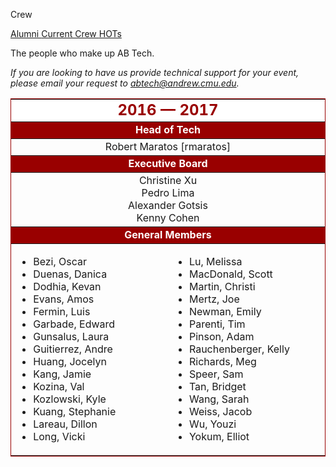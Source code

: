 Crew
<div class = "title-header">
  <p class="text-justify"> 
  <a href="/alumni"> Alumni </a> 
   <a href="/crew" class="current"> Current Crew </a>
    <a href="/hots"> HOTs </a> 
  </p>
</div>

The people who make up AB Tech.


<em>If you are looking to have us provide technical support for your
  event, please email your request to <a
      href="&#109;&#x61;&#x69;&#x6c;&#116;&#111;&#x3a;&#x61;&#98;&#116;&#x65;&#99;&#104;&#x40;&#x61;&#x6e;&#100;&#x72;&#101;&#x77;&#46;&#x63;&#109;&#x75;&#x2e;&#101;&#100;&#117;">
    &#x61;&#98;&#116;&#x65;&#99;&#104;&#x40;&#x61;&#x6e;&#100;&#x72;&#101;&#x77;&#46;&#x63;&#109;&#x75;&#x2e;&#101;&#100;&#117;</a>.</em>

<table border="1" rules="rows" cellpadding="4" bordercolor="#990000">
  <tr>
    <td colspan="2" align="center" bgcolor="#FFFFFF" width="500"><FONT
        color="#990000" size="5"><b>2016 &mdash; 2017</b></FONT></td>
  </tr>

  <tr>
    <td colspan="2" align="center" bgcolor="#990000" width="500"><FONT
        color="#FFFFFF"><b>Head of Tech</b></FONT></td>
  </tr>

  <tr>
    <td colspan="2" align="center">Robert Maratos [rmaratos]</td>
  </tr>

  <tr>
    <td colspan="2" align="center" bgcolor="#990000" width="500"><FONT
        color="#FFFFFF"><b>Executive Board</b></FONT></td>
  </tr>

  <tr>
    <td colspan="2" align="center">
      Christine Xu<br>
      Pedro Lima<br>
      Alexander Gotsis<br>
      Kenny Cohen<br>
    </td>
  </tr>

  <tr>
    <td colspan="2" align="center" bgcolor="#990000" width="500"><FONT
        color="#FFFFFF"><b>General Members</b></FONT></td>
  </tr>

  <tr>
    <td width="230" valign="top">
      <ul>
        <li>Bezi, Oscar
        <li>Duenas, Danica
        <li>Dodhia, Kevan
        <li>Evans, Amos
        <li>Fermin, Luis
        <li>Garbade, Edward
        <li>Gunsalus, Laura
        <li>Guitierrez, Andre
        <li>Huang, Jocelyn
        <li>Kang, Jamie
        <li>Kozina, Val
        <li>Kozlowski, Kyle
        <li>Kuang, Stephanie
        <li>Lareau, Dillon
        <li>Long, Vicki
      </ul>
    </td>
    <td width="230" valign="top">
      <ul>
        <li>Lu, Melissa
        <li>MacDonald, Scott
        <li>Martin, Christi
        <li>Mertz, Joe
        <li>Newman, Emily
        <li>Parenti, Tim
        <li>Pinson, Adam
        <li>Rauchenberger, Kelly
        <li>Richards, Meg
        <li>Speer, Sam
        <li>Tan, Bridget
        <li>Wang, Sarah
        <li>Weiss, Jacob
        <li>Wu, Youzi
        <li>Yokum, Elliot
      </ul>
    </td>
  </tr>
</table>
